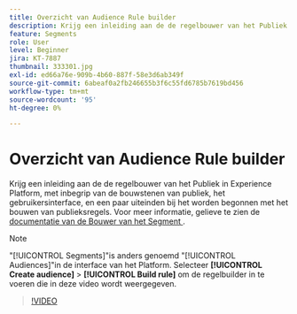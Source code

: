 ```yaml
---
title: Overzicht van Audience Rule builder
description: Krijg een inleiding aan de de regelbouwer van het Publiek in Experience Platform, met inbegrip van de bouwstenen van publiek, het gebruikersinterface, en een paar uiteinden bij het worden begonnen met het bouwen van publieksregels.
feature: Segments
role: User
level: Beginner
jira: KT-7887
thumbnail: 333301.jpg
exl-id: ed66a76e-909b-4b60-887f-58e3d6ab349f
source-git-commit: 6abeaf0a2fb246655b3f6c55fd6785b7619bd456
workflow-type: tm+mt
source-wordcount: '95'
ht-degree: 0%

---
```


# Overzicht van Audience Rule builder

Krijg een inleiding aan de de regelbouwer van het Publiek in Experience Platform, met inbegrip van de bouwstenen van publiek, het gebruikersinterface, en een paar uiteinden bij het worden begonnen met het bouwen van publieksregels. Voor meer informatie, gelieve te zien de [ documentatie van de Bouwer van het Segment ](https://experienceleague.adobe.com/docs/experience-platform/segmentation/ui/segment-builder.html?lang=nl-NL).

>[!NOTE]
>
> &quot;[!UICONTROL Segments]&quot;is anders genoemd &quot;[!UICONTROL Audiences]&quot;in de interface van het Platform. Selecteer **[!UICONTROL Create audience]** > **[!UICONTROL Build rule]** om de regelbuilder in te voeren die in deze video wordt weergegeven.


>[!VIDEO](https://video.tv.adobe.com/v/333301/?learn=on&enablevpops)

